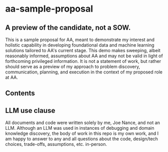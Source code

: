 # aa-sample-proposal

## A preview of the candidate, not a SOW.

This is a sample proposal for AA, meant to demonstrate my interest and holistic capability in developing foundational data and machine learning solutions tailored to AA's current stage. This demo makes sweeping, albeit reasonably informed, assumptions about AA and may not be valid in light of forthcoming privileged information. It is not a statement of work, but rather should serve as a preview of my approach to problem discovery, communication, planning, and execution in the context of my proposed role at AA.

## Contents

## LLM use clause

All documents and code were written solely by me, Joe Nance, and not an LLM. Although an LLM was used in instances of debugging and domain knowledge discovery, the body of work in this repo is my own work, and I am happy to answer to any and all questions about the code, design/tech choices, trade-offs, assumptions, etc. in-person.